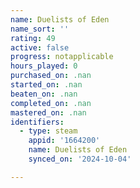 ```yaml
---
name: Duelists of Eden
name_sort: ''
rating: 49
active: false
progress: notapplicable
hours_played: 0
purchased_on: .nan
started_on: .nan
beaten_on: .nan
completed_on: .nan
mastered_on: .nan
identifiers:
  - type: steam
    appid: '1664200'
    name: Duelists of Eden
    synced_on: '2024-10-04'

---
```

